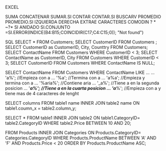 EXCEL

SUMA
CONCATENAR
SUMAR.SI
CONTAR
CONTAR.SI
BUSCARV
PROMEDIO
PROMEDIO.SI
IZQUIERDA
DERECHA
EXTRAE
CARACTERES COMODIN 
?    *   ~?*   <o>
SI ANIDADO
SI.CONJUNTO
=SI.ERROR(INDICE(B4:B15;COINCIDIR(C17;C4:C15;0)); "Not found")


SQL 
SELECT * FROM Customers;
SELECT CustomerID FROM Customers ;
SELECT CustomerID as CustomerID, City, Counttry FROM Customers;
SELECT ContactName FROM Customers WHERE CustomerID < 3;
SELECT ContactName as CustomerID, City FROM Customers WHERE CustomerID < 3; 
SELECT CustomerID FROM Customers WHERE ContactName IS NULL;

SELECT ContactName FROM Customers WHERE ContactName LIKE ... 
... 'a%';  //Empieza con a
...  '%a'; //Termina con a
...  'a%a'; //Empieza y termina con a
...  '%aria%'; //Contiene aria
...  '_a%'; //Tiene a en la segunda posicion 
...  '___a%'; //Tiene a en la cuarta posicion 
...  'a___%'; //Empieza con a y tiene mas de 4 caracteres de lenght

SELECT columns
FROM table1 name
INNER JOIN table2 name
ON table1.coumn_x = table2.column_y;

SELECT *
FROM table1
INNER JOIN table2
ON table1.CategoryID= table2.CategoryID
WHERE table2.Price BETWEEN 10 AND 20;

FROM Products
INNER JOIN Categories
ON Products.CategoryID= Categories.CategoryID
WHERE Products.ProductName BETWEEN 'A' AND 'F'
AND Products.Price < 20
ORDER BY Products.ProductName ASC;
